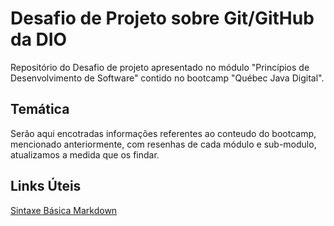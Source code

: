 # Desafio de Projeto sobre Git/GitHub da DIO
Repositório do Desafio de projeto apresentado no módulo "Princípios de Desenvolvimento de Software" contido no bootcamp "Québec Java Digital".

## Temática 

 Serão aqui encotradas informações referentes ao conteudo do bootcamp, mencionado anteriormente, com resenhas de cada módulo e sub-modulo, atualizamos a medida que os findar. 

## Links Úteis
[Sintaxe Básica Markdown](https://www.markdownguide.org/basic-syntax/)
